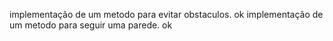 implementação de um metodo para evitar obstaculos. ok
implementação de um metodo para seguir uma parede. ok
